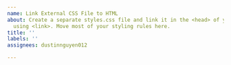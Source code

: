 ```yaml
---
name: Link External CSS File to HTML
about: Create a separate styles.css file and link it in the <head> of your HTML file
  using <link>. Move most of your styling rules here.
title: ''
labels: ''
assignees: dustinnguyen012

---
```



